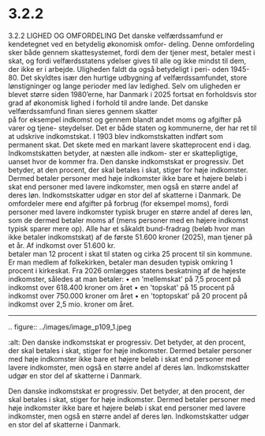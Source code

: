 # 3.2.2

3.2.2 
LIGHED OG OMFORDELING
Det danske velfærdssamfund er kendetegnet ved en betydelig økonomisk omfor-
deling. Denne omfordeling sker både gennem skattesystemet, fordi dem der 
tjener mest, betaler mest i skat, og fordi velfærdsstatens ydelser gives til alle og 
ikke mindst til dem, der ikke er i arbejde. Uligheden faldt da også betydeligt i peri-
oden 1945-80. Det skyldtes især den hurtige udbygning af velfærdssamfundet, 
store lønstigninger og lange perioder med lav ledighed. Selv om uligheden er 
blevet større siden 1980’erne, har Danmark i 2025 fortsat en forholdsvis stor 
grad af økonomisk lighed i forhold til andre lande. 
Det danske velfærdssamfund 
finan	sieres	 gennem	 skatter	
på for eksempel indkomst og 
gennem blandt andet moms 
og afgifter på varer og tjene-
steydelser. Det er både staten 
og kommunerne, der har ret 
til at udskrive indkomstskat. 
I 1903 blev indkomstskatten 
indført som permanent skat. 
Det skete med en markant 
lavere skatteprocent end i dag. Indkomstskatten betyder, at næsten alle indkom-
ster er skattepligtige, uanset hvor de kommer fra.
Den danske indkomstskat er progressiv. Det betyder, at den procent, der skal 
betales i skat, stiger for høje indkomster. Dermed betaler personer med høje 
indkomster ikke bare et højere beløb i skat end personer med lavere indkomster, 
men også en større andel af deres løn. Indkomstskatter udgør en stor del af 
skatterne i Danmark.
De omfordeler mere end afgifter på forbrug (for eksempel moms), fordi personer 
med lavere indkomster typisk bruger en større andel af deres løn, som de 
dermed betaler moms af (mens personer med en højere indkomst typisk sparer 
mere op). 
Alle har et såkaldt bund-fradrag (beløb hvor man ikke betaler indkomstskat) af 
de	første	51.600	kroner	(2025),	man	tjener	på	et	år.	Af	indkomst	over	51.600 kr.	
betaler man 12 procent i skat til staten og cirka 25 procent til sin kommune. Er 
man medlem af folkekirken, betaler man desuden typisk omkring 1 procent i 
kirkeskat.
Fra 2026 omlægges statens beskatning af de højeste indkomster, således at 
man betaler:
• en 'mellemskat' på 7,5 procent på indkomst over 618.400 kroner om året
• en 'topskat' på 15 procent på indkomst over 750.000 kroner om året
• en 'toptopskat' på 20 procent på indkomst over 2,5 mio. kroner om året.
 
 ---

<!-- Figures extracted from nearby pages -->

.. figure:: ../images/image_p109_1.jpeg

   :alt: Den danske indkomstskat er progressiv. Det betyder, at den procent, der skal betales i skat, stiger for høje indkomster. Dermed betaler personer med høje indkomster ikke bare et højere beløb i skat end personer med lavere indkomster, men også en større andel af deres løn. Indkomstskatter udgør en stor del af skatterne i Danmark.

   Den danske indkomstskat er progressiv. Det betyder, at den procent, der skal betales i skat, stiger for høje indkomster. Dermed betaler personer med høje indkomster ikke bare et højere beløb i skat end personer med lavere indkomster, men også en større andel af deres løn. Indkomstskatter udgør en stor del af skatterne i Danmark.
